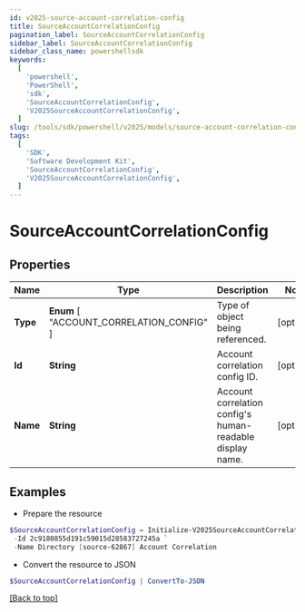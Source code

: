 ```yaml
---
id: v2025-source-account-correlation-config
title: SourceAccountCorrelationConfig
pagination_label: SourceAccountCorrelationConfig
sidebar_label: SourceAccountCorrelationConfig
sidebar_class_name: powershellsdk
keywords:
  [
    'powershell',
    'PowerShell',
    'sdk',
    'SourceAccountCorrelationConfig',
    'V2025SourceAccountCorrelationConfig',
  ]
slug: /tools/sdk/powershell/v2025/models/source-account-correlation-config
tags:
  [
    'SDK',
    'Software Development Kit',
    'SourceAccountCorrelationConfig',
    'V2025SourceAccountCorrelationConfig',
  ]
---
```


# SourceAccountCorrelationConfig

## Properties

| Name | Type | Description | Notes |
| --- | --- | --- | --- |
| **Type** | **Enum** [ "ACCOUNT_CORRELATION_CONFIG" ] | Type of object being referenced. | [optional] |
| **Id** | **String** | Account correlation config ID. | [optional] |
| **Name** | **String** | Account correlation config's human-readable display name. | [optional] |

## Examples

- Prepare the resource

```powershell
$SourceAccountCorrelationConfig = Initialize-V2025SourceAccountCorrelationConfig  -Type ACCOUNT_CORRELATION_CONFIG `
 -Id 2c9180855d191c59015d28583727245a `
 -Name Directory [source-62867] Account Correlation
```

- Convert the resource to JSON

```powershell
$SourceAccountCorrelationConfig | ConvertTo-JSON
```

[[Back to top]](#)
